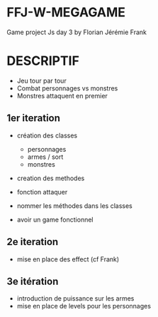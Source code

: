 # FFJ-W-MEGAGAME
Game project Js day 3 by Florian Jérémie Frank

# DESCRIPTIF

- Jeu tour par tour
- Combat personnages vs monstres
- Monstres attaquent en premier

## 1er iteration
 - création des classes
    - personnages
    - armes / sort
    - monstres
- creation des methodes
- fonction attaquer

- nommer les méthodes dans les classes

- avoir un game fonctionnel

## 2e iteration
- mise en place des effect (cf Frank)

## 3e itération
- introduction de puissance sur les armes
- mise en place de levels pour les personnages

